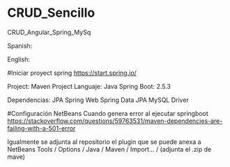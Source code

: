 # CRUD_Sencillo
CRUD_Angular_Spring_MySq

Spanish:

English:

#Iniciar proyect spring
https://start.spring.io/

Project: Maven Project
Languaje: Java
Spring Boot: 2.5.3

Dependencias: JPA 
Spring Web
Spring Data JPA
MySQL Driver

#Configuración NetBeans
Cuando genera error al ejecutar springboot
https://stackoverflow.com/questions/59763531/maven-dependencies-are-failing-with-a-501-error

Igualmente se adjunta al repositorio el plugin que se puede anexa a NetBeans
Tools / Options / Java / Maven / Import... / (adjunta el .zip de mave)